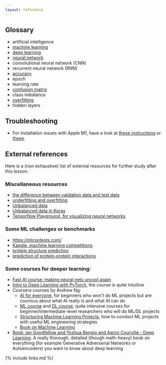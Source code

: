 ```yaml
---
layout: reference
---
```


## Glossary

* artificial intelligence
* [machine learning](https://glosario.carpentries.org/en/#machine_learning)
* [deep learning](https://glosario.carpentries.org/en/#deep_learning)
* [neural network](https://glosario.carpentries.org/en/#neural_network)
* convolutional neural network (CNN)
* recurrent neural network (RNN)
* [accuracy](https://glosario.carpentries.org/en/#accuracy)
* epoch
* learning rate
* [confusion matrix](https://glosario.carpentries.org/en/#confusion_matrix)
* class imbalance
* [overfitting](https://glosario.carpentries.org/en/#overfitting)
* hidden layers

## Troubleshooting
* For installation issues with Apple M1, have a look at [these instructions](https://developer.apple.com/metal/tensorflow-plugin/) or [these](https://betterdatascience.com/install-tensorflow-2-7-on-macbook-pro-m1-pro/).


## External references
Here is a (non exhaustive) list of external resources for further study after this lesson:

### Miscellaneous resources
- [the difference between validation data and test data](https://machinelearningmastery.com/difference-test-validation-datasets/)
- [underfitting and overfitting](https://machinelearningmastery.com/learning-curves-for-diagnosing-machine-learning-model-performance/)
- [Unbalanced data](https://towardsdatascience.com/handling-imbalanced-datasets-in-deep-learning-f48407a0e758)
- [Unbalanced data in Keras](https://www.tensorflow.org/tutorials/structured_data/imbalanced_data)
- [Tensorflow Playground, for visualizing neural networks](http://playground.tensorflow.org/)

### Some ML challenges or benchmarks
- https://mlcontests.com/
- [Kaggle, machine learning competitions](https://www.kaggle.com/)
- [protein structure prediction](https://predictioncenter.org/)
- [prediction of protein-protein interactions](https://www.ebi.ac.uk/msd-srv/capri/)


### Some courses for deeper learning:
- [Fast AI course: making neural nets uncool again](https://www.fast.ai/)
- [Intro to Deep Learning with PyTorch](https://www.udacity.com/course/deep-learning-pytorch--ud188), the course is quite intuitive
- Coursera courses by Andrew Ng: 
    - [AI for everyone](https://www.coursera.org/learn/ai-for-everyone), for beginners who won't do ML projects but are courious about what AI really is and what AI can do
    - [ML course](https://www.coursera.org/learn/machine-learning) and [DL course](https://www.coursera.org/specializations/deep-learning), quite intensive courses for beginner/intermediate-level researchers who will do ML/DL projects
    - [Structuring Machine Learning Projects](https://www.coursera.org/learn/machine-learning-projects), how to conduct ML projects with useful ML engineering strategies
    - [Book on Machine Learning](https://databricks.com/p/ebook/big-book-of-machine-learning-use-cases?utm_medium=paid+search&utm_source=google&utm_campaign=15631674924&utm_adgroup=130078635494&utm_content=ebook&utm_offer=big-book-of-machine-learning-use-cases&utm_ad=587637991591&utm_term=machine%20learning&gclid=CjwKCAjw9qiTBhBbEiwAp-GE0WaK3IrtfBeDWjb7L2ZDQg5_YgevbwoD288bq0sGgYNhcTlnjZfLaBoCC_EQAvD_BwE)
- [Book: Ian Goodfellow and Yoshua Bengio and Aaron Courville -  Deep Learning](https://www.deeplearningbook.org/). A really thorough, detailed (though math-heavy) book on everything (for example Generative Adverserial Networks or Autoencoders) you want to know about deep learning


{% include links.md %}
